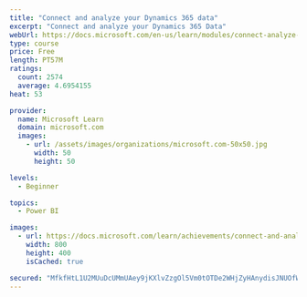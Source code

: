 ```yaml
---
title: "Connect and analyze your Dynamics 365 data​"
excerpt: "Connect and analyze your Dynamics 365 Data​"
webUrl: https://docs.microsoft.com/en-us/learn/modules/connect-analyze-dynamics-365-data/
type: course
price: Free
length: PT57M
ratings:
  count: 2574
  average: 4.6954155
heat: 53

provider:
  name: Microsoft Learn
  domain: microsoft.com
  images:
    - url: /assets/images/organizations/microsoft.com-50x50.jpg
      width: 50
      height: 50

levels:
  - Beginner

topics:
  - Power BI

images:
  - url: https://docs.microsoft.com/learn/achievements/connect-and-analyze-your-microsoft-dynamics-365-data-social.png
    width: 800
    height: 400
    isCached: true

secured: "MfkfHtL1U2MUuDcUMmUAey9jKXlvZzgOl5Vm0tOTDe2WHjZyHAnydisJNUOfWQXA8FMVOlB8v9ISjx+0h/r/Khg67uSkFbtbURqDwxeZ9uBaYLuZn2BhzZfPGMZ+AIcGitggPmgad8rdwWsGEWAK1uXPJWEeXgCeVemEr46zUcpmlkGXI5wrV/+806DNzMAYoP8da6f8rIndMWMWmS8YIroPpzolgsvxo9TOdC2TVFM7i0oRQ4MX6J0UQH7Tdbf/su2IwXOKN/0jm/LWjym0Ljj3YmO/wm282zPLPjSTMJO9xkYbuADha+jCTY68pLVgUrzslbNuyvwXvIhBBLeM3Esi0ofE9sptSn9Rguyi27KkMRodf4ShUh2uUgDMx9VGKjYlo9dKoJ24SN2uY+M73gsU3KdlPCziPxyF1VNbmHE=;DGKJdQnNg2mvawr2gIkvIA=="
---
```


